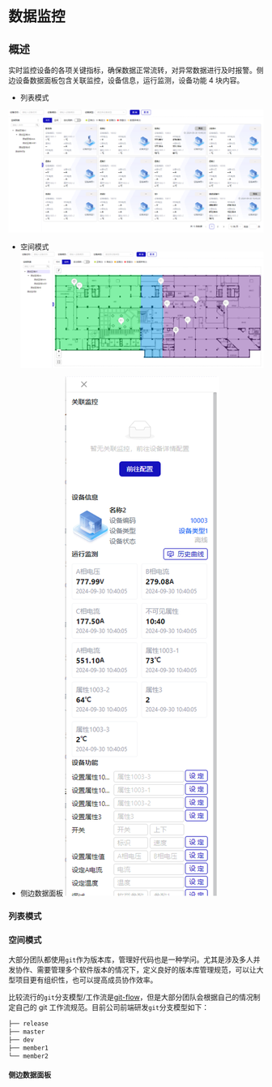 # 数据监控

## 概述

实时监控设备的各项关键指标，确保数据正常流转，对异常数据进行及时报警。侧边设备数据面板包含关联监控，设备信息，运行监测，设备功能 4 块内容。

- 列表模式

![alt text](image.png)

- 空间模式
  ![alt text](image-1.png)

- 侧边数据面板
  ![alt text](image-2.png)

### 列表模式

### 空间模式

大部分团队都使用`git`作为版本库，管理好代码也是一种学问。尤其是涉及多人并发协作、需要管理多个软件版本的情况下，定义良好的版本库管理规范，可以让大型项目更有组织性，也可以提高成员协作效率。

比较流行的`git`分支模型/工作流是[git-flow](https://www.git-tower.com/learn/git/ebook/cn/command-line/advanced-topics/git-flow)，但是大部分团队会根据自己的情况制定自己的 git 工作流规范。目前公司前端研发`git`分支模型如下：

```
├── release
├── master
├── dev
├── member1
└── member2
```

#### 侧边数据面板
